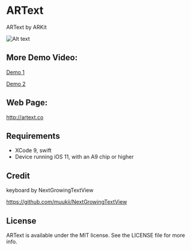 # ARText
ARText by ARKit

![Alt text](artext.gif)

## More Demo Video:
[Demo 1](https://www.youtube.com/watch?v=ZBY_wKx3ckQ&t=1s) </p>
[Demo 2](https://twitter.com/GreenLakeApp/status/890999351669137408)

## Web Page:
http://artext.co

## Requirements
* XCode 9, swift
* Device running iOS 11, with an A9 chip or higher
 

## Credit
keyboard by NextGrowingTextView </p>
https://github.com/muukii/NextGrowingTextView </p>


## License
ARText is available under the MIT license. See the LICENSE file for more info.
